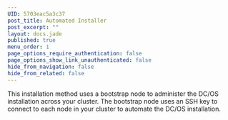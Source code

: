 ```yaml
---
UID: 5703eac5a3c37
post_title: Automated Installer
post_excerpt: ""
layout: docs.jade
published: true
menu_order: 1
page_options_require_authentication: false
page_options_show_link_unauthenticated: false
hide_from_navigation: false
hide_from_related: false
---
```


This installation method uses a bootstrap node to administer the DC/OS installation across your cluster. The bootstrap node uses an SSH key to connect to each node in your cluster to automate the DC/OS installation.
